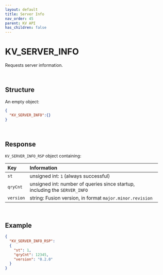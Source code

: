 ```yaml
---
layout: default
title: Server Info
nav_order: 45
parent: KV API
has_children: false
---
```


# KV_SERVER_INFO
Requests server information.


<br/>


## Structure

An empty object:

```json
{
  "KV_SERVER_INFO":{}
}
```


<br/>

## Response
`KV_SERVER_INFO_RSP` object containing:

| Key | Information |
|:---|:---|
|`st`       | unsigned int: `1` (always successful)
|`qryCnt`   | unsigned int: number of queries since startup, including the `SERVER_INFO`|
|`version`  | string: Fusion version, in format `major.minor.revision`|


<br/>

## Example

```json
{
  "KV_SERVER_INFO_RSP":
  {
    "st": 1,
    "qryCnt": 12345,
    "version": "0.2.0"
  }
}
```